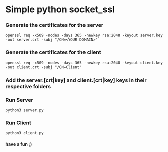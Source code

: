 # Simple python socket_ssl

### Generate the certificates for the server
`openssl req -x509 -nodes -days 365 -newkey rsa:2048 -keyout server.key -out server.crt -subj "/CN=<YOUR DOMAIN>"`

### Generate the certificates for the client
`openssl req -x509 -nodes -days 365 -newkey rsa:2048 -keyout client.key -out client.crt -subj "/CN=Client"`

### Add the server.[crt|key] and client.[crt|key] keys in their respective folders

### Run Server
`python3 server.py`

### Run Client
`python3 client.py`

#### have a fun ;)